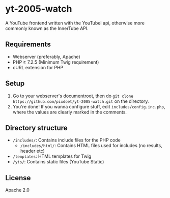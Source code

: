 # yt-2005-watch  
A YouTube frontend written with the YouTubeI api, otherwise more commonly known as the InnerTube API.  

## Requirements
- Webserver (preferably, Apache)
- PHP ≥ 7.2.5 (Minimum Twig requirement)
- cURL extension for PHP

## Setup  
1. Go to your webserver's documentroot, then do `git clone https://github.com/pixdoet/yt-2005-watch.git` on the directory.  
2. You're done! If you wanna configure stuff, edit `includes/config.inc.php`, where the values are clearly marked in the comments.  

## Directory structure
- `/includes/`: Contains include files for the PHP code
    - `/includes/html/`: Contains HTML files used for includes (no results, header etc)
- `/templates`: HTML templates for Twig
- `/yts/`: Contains static files (YouTube Static)


## License  
Apache 2.0
